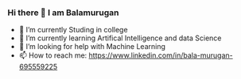 ### Hi there 👋 I am Balamurugan

- 🔭 I’m currently Studing in college
- 🌱 I’m currently learning Artifical Intelligence and data Science
- 🤔 I’m looking for help with Machine Learning
- 📫 How to reach me: https://www.linkedin.com/in/bala-murugan-695559225

